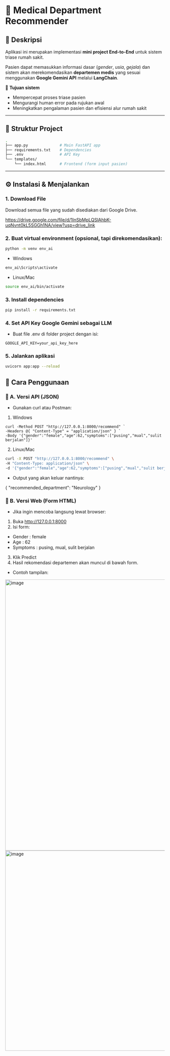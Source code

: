 # 🏥 Medical Department Recommender

## 📖 Deskripsi
Aplikasi ini merupakan implementasi **mini project End-to-End** untuk sistem triase rumah sakit.  

Pasien dapat memasukkan informasi dasar (*gender*, *usia*, *gejala*) dan sistem akan merekomendasikan **departemen medis** yang sesuai menggunakan **Google Gemini API** melalui **LangChain**.  

🎯 **Tujuan sistem**  
- Mempercepat proses triase pasien  
- Mengurangi human error pada rujukan awal  
- Meningkatkan pengalaman pasien dan efisiensi alur rumah sakit  

---

## 📂 Struktur Project
```bash
.
├── app.py              # Main FastAPI app
├── requirements.txt    # Dependencies
├── .env                # API Key
└── templates/
    └── index.html      # Frontend (form input pasien)
```

---

## ⚙️ Instalasi & Menjalankan

### 1. Download File
Download semua file yang sudah disediakan dari Google Drive.

https://drive.google.com/file/d/1InSbMpLQSlAhbK-uqNvnt0kL5SGGh1NA/view?usp=drive_link

### 2. Buat virtual environment (opsional, tapi direkomendasikan):
```bash
python -m venv env_ai
```

- Windows
```powershell
env_ai\Scripts\activate   
```

- Linux/Mac
```bash
source env_ai/bin/activate   
```

### 3. Install dependencies
```bash
pip install -r requirements.txt
```
### 4. Set API Key Google Gemini sebagai LLM
- Buat file .env di folder project dengan isi:
```env
GOOGLE_API_KEY=your_api_key_here
```

### 5. Jalankan aplikasi
```bash
uvicorn app:app --reload
```

## 📌 Cara Penggunaan

### 🔹 A. Versi API (JSON)
- Gunakan curl atau Postman:

1. Windows
```power shell
curl -Method POST "http://127.0.0.1:8000/recommend" `
-Headers @{ "Content-Type" = "application/json" } `
-Body '{"gender":"female","age":62,"symptoms":["pusing","mual","sulit berjalan"]}'
```

2. Linux/Mac
```bash
curl -X POST "http://127.0.0.1:8000/recommend" \
-H "Content-Type: application/json" \
-d '{"gender":"female","age":62,"symptoms":["pusing","mual","sulit berjalan"]}'
```

- Output yang akan keluar nantinya:

{
  "recommended_department": "Neurology"
}

### 🔹 B. Versi Web (Form HTML)
- Jika ingin mencoba langsung lewat browser:
1. Buka http://127.0.0.1:8000
2. Isi form:
- Gender    : female
- Age       : 62
- Symptoms  : pusing, mual, sulit berjalan
3. Klik Predict
4. Hasil rekomendasi departemen akan muncul di bawah form.

- Contoh tampilan:
<img width="1919" height="857" alt="image" src="https://github.com/user-attachments/assets/7b4c3504-1756-430e-9e2d-347d5552f9d7" />

<img width="1918" height="633" alt="image" src="https://github.com/user-attachments/assets/2b6ed875-9101-4584-a7cd-c297141b90f7" />


